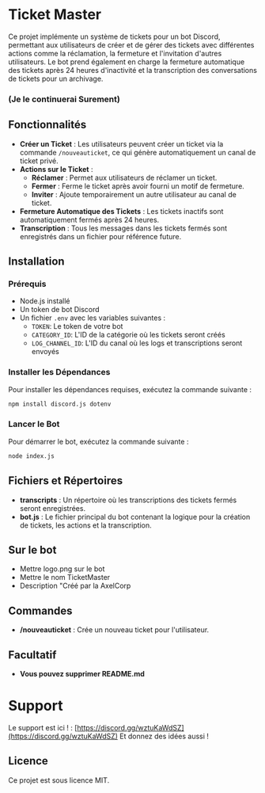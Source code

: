 
# Ticket Master

Ce projet implémente un système de tickets pour un bot Discord, permettant aux utilisateurs de créer et de gérer des tickets avec différentes actions comme la réclamation, la fermeture et l'invitation d'autres utilisateurs. Le bot prend également en charge la fermeture automatique des tickets après 24 heures d'inactivité et la transcription des conversations de tickets pour un archivage.

### (Je le continuerai Surement)

## Fonctionnalités

- **Créer un Ticket** : Les utilisateurs peuvent créer un ticket via la commande `/nouveauticket`, ce qui génère automatiquement un canal de ticket privé.
- **Actions sur le Ticket** :
    - **Réclamer** : Permet aux utilisateurs de réclamer un ticket.
    - **Fermer** : Ferme le ticket après avoir fourni un motif de fermeture.
    - **Inviter** : Ajoute temporairement un autre utilisateur au canal de ticket.
- **Fermeture Automatique des Tickets** : Les tickets inactifs sont automatiquement fermés après 24 heures.
- **Transcription** : Tous les messages dans les tickets fermés sont enregistrés dans un fichier pour référence future.

## Installation

### Prérequis
- Node.js installé
- Un token de bot Discord
- Un fichier `.env` avec les variables suivantes :
    - `TOKEN`: Le token de votre bot
    - `CATEGORY_ID`: L'ID de la catégorie où les tickets seront créés
    - `LOG_CHANNEL_ID`: L'ID du canal où les logs et transcriptions seront envoyés

### Installer les Dépendances
Pour installer les dépendances requises, exécutez la commande suivante :

```bash
npm install discord.js dotenv
```

### Lancer le Bot
Pour démarrer le bot, exécutez la commande suivante :

```bash
node index.js
```

## Fichiers et Répertoires

- **transcripts** : Un répertoire où les transcriptions des tickets fermés seront enregistrées.
- **bot.js** : Le fichier principal du bot contenant la logique pour la création de tickets, les actions et la transcription.

## Sur le bot
- Mettre logo.png sur le bot 
- Mettre le nom TicketMaster
- Description "Créé par la AxelCorp

## Commandes

- **/nouveauticket** : Crée un nouveau ticket pour l'utilisateur.


## Facultatif
- **Vous pouvez supprimer README.md**

# Support

Le support est ici ! : [https://discord.gg/wztuKaWdSZ](https://discord.gg/wztuKaWdSZ)
Et donnez des idées aussi !

## Licence
Ce projet est sous licence MIT.
